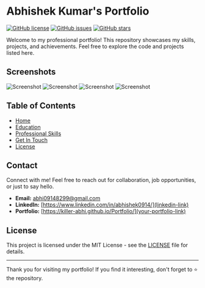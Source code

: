 # Abhishek Kumar's Portfolio

[![GitHub license](https://img.shields.io/badge/license-MIT-blue.svg)](https://github.com/killer-abhi/Portfolio/blob/main/LICENSE)
[![GitHub issues](https://img.shields.io/github/issues/killer-abhi/Portfolio.svg)](https://github.com/killer-abhi/Portfolio/issues)
[![GitHub stars](https://img.shields.io/github/stars/killer-abhi/Portfolio.svg)](https://github.com/killer-abhi/Portfolio/stargazers)

Welcome to my professional portfolio! This repository showcases my skills, projects, and achievements. Feel free to explore the code and projects listed here.

## Screenshots
  ![Screenshot](home.png)
  ![Screenshot](education.png)
  ![Screenshot](skills.png)
  ![Screenshot](getInTouch.png)
## Table of Contents

- [Home](#home)
- [Education](#education)
- [Professional Skills](#skills)
- [Get In Touch](#getInTouch)
- [License](#license)
## Contact

Connect with me! Feel free to reach out for collaboration, job opportunities, or just to say hello.

- **Email:** abhi09148299@gmail.com
- **LinkedIn:** [https://www.linkedin.com/in/abhishek0914/](linkedin-link)
- **Portfolio:** [https://killer-abhi.github.io/Portfolio/](your-portfolio-link)

## License

This project is licensed under the MIT License - see the [LICENSE](LICENSE) file for details.

---

Thank you for visiting my portfolio! If you find it interesting, don't forget to ⭐️ the repository.
